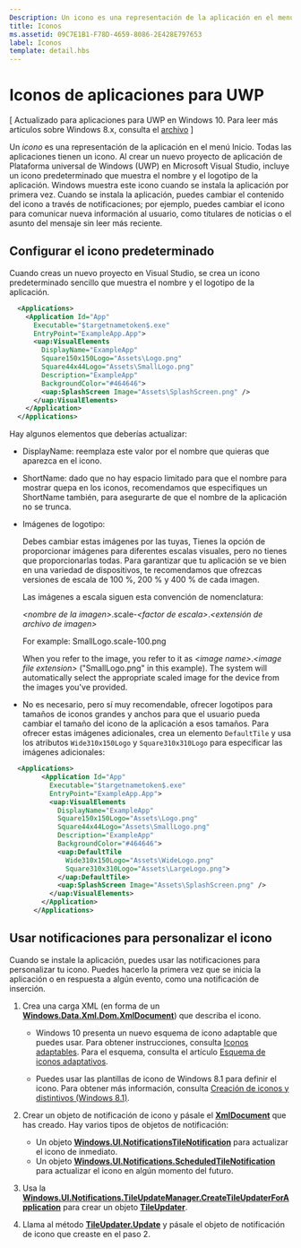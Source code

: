 ```yaml
---
Description: Un icono es una representación de la aplicación en el menú Inicio. Todas las aplicaciones tienen un icono. Al crear un nuevo proyecto de aplicación de Plataforma universal de Windows (UWP) en Microsoft Visual Studio, incluye un icono predeterminado que muestra el nombre y el logotipo de la aplicación.
title: Iconos
ms.assetid: 09C7E1B1-F78D-4659-8086-2E428E797653
label: Iconos
template: detail.hbs
---
```


# Iconos de aplicaciones para UWP


\[ Actualizado para aplicaciones para UWP en Windows 10. Para leer más artículos sobre Windows 8.x, consulta el [archivo](http://go.microsoft.com/fwlink/p/?linkid=619132) \]


Un *icono* es una representación de la aplicación en el menú Inicio. Todas las aplicaciones tienen un icono. Al crear un nuevo proyecto de aplicación de Plataforma universal de Windows (UWP) en Microsoft Visual Studio, incluye un icono predeterminado que muestra el nombre y el logotipo de la aplicación. Windows muestra este icono cuando se instala la aplicación por primera vez. Cuando se instala la aplicación, puedes cambiar el contenido del icono a través de notificaciones; por ejemplo, puedes cambiar el icono para comunicar nueva información al usuario, como titulares de noticias o el asunto del mensaje sin leer más reciente.

## <span id="Configure_the_default_tile"></span><span id="configure_the_default_tile"></span><span id="CONFIGURE_THE_DEFAULT_TILE"></span>Configurar el icono predeterminado


Cuando creas un nuevo proyecto en Visual Studio, se crea un icono predeterminado sencillo que muestra el nombre y el logotipo de la aplicación.

```XML
  <Applications>
    <Application Id="App"
      Executable="$targetnametoken$.exe"
      EntryPoint="ExampleApp.App">
      <uap:VisualElements
        DisplayName="ExampleApp"
        Square150x150Logo="Assets\Logo.png"
        Square44x44Logo="Assets\SmallLogo.png"
        Description="ExampleApp"
        BackgroundColor="#464646">
        <uap:SplashScreen Image="Assets\SplashScreen.png" />
      </uap:VisualElements>
    </Application>
  </Applications>
```

Hay algunos elementos que deberías actualizar:

-   DisplayName: reemplaza este valor por el nombre que quieras que aparezca en el icono.
-   ShortName: dado que no hay espacio limitado para que el nombre para mostrar quepa en los iconos, recomendamos que especifiques un ShortName también, para asegurarte de que el nombre de la aplicación no se trunca.
-   Imágenes de logotipo:

    Debes cambiar estas imágenes por las tuyas, Tienes la opción de proporcionar imágenes para diferentes escalas visuales, pero no tienes que proporcionarlas todas. Para garantizar que tu aplicación se ve bien en una variedad de dispositivos, te recomendamos que ofrezcas versiones de escala de 100 %, 200 % y 400 % de cada imagen.

    Las imágenes a escala siguen esta convención de nomenclatura:
    
    *&lt;nombre de la imagen&gt;*.scale-*&lt;factor de escala&gt;*.*&lt;extensión de archivo de imagen&gt;* 


     

    For example: SmallLogo.scale-100.png

    When you refer to the image, you refer to it as *&lt;image name&gt;*.*&lt;image file extension&gt;* ("SmallLogo.png" in this example). The system will automatically select the appropriate scaled image for the device from the images you've provided.

-   No es necesario, pero sí muy recomendable, ofrecer logotipos para tamaños de iconos grandes y anchos para que el usuario pueda cambiar el tamaño del icono de la aplicación a esos tamaños. Para ofrecer estas imágenes adicionales, crea un elemento `DefaultTile` y usa los atributos `Wide310x150Logo` y `Square310x310Logo` para especificar las imágenes adicionales:
```    XML
  <Applications>
        <Application Id="App"
          Executable="$targetnametoken$.exe"
          EntryPoint="ExampleApp.App">
          <uap:VisualElements
            DisplayName="ExampleApp"
            Square150x150Logo="Assets\Logo.png"
            Square44x44Logo="Assets\SmallLogo.png"
            Description="ExampleApp"
            BackgroundColor="#464646">
            <uap:DefaultTile
              Wide310x150Logo="Assets\WideLogo.png"
              Square310x310Logo="Assets\LargeLogo.png">
            </uap:DefaultTile>
            <uap:SplashScreen Image="Assets\SplashScreen.png" />
          </uap:VisualElements>
        </Application>
      </Applications>
```

## <span id="Use_notifications_to_customize_your_tile"></span><span id="use_notifications_to_customize_your_tile"></span><span id="USE_NOTIFICATIONS_TO_CUSTOMIZE_YOUR_TILE"></span>Usar notificaciones para personalizar el icono


Cuando se instale la aplicación, puedes usar las notificaciones para personalizar tu icono. Puedes hacerlo la primera vez que se inicia la aplicación o en respuesta a algún evento, como una notificación de inserción.

1.  Crea una carga XML (en forma de un [**Windows.Data.Xml.Dom.XmlDocument**](https://msdn.microsoft.com/library/windows/apps/br206173)) que describa el icono.

    -   Windows 10 presenta un nuevo esquema de icono adaptable que puedes usar. Para obtener instrucciones, consulta [Iconos adaptables](tiles-and-notifications-create-adaptive-tiles.md). Para el esquema, consulta el artículo [Esquema de iconos adaptativos](tiles-and-notifications-adaptive-tiles-schema.md). 

    -   Puedes usar las plantillas de icono de Windows 8.1 para definir el icono. Para obtener más información, consulta [Creación de iconos y distintivos (Windows 8.1)](https://msdn.microsoft.com/library/windows/apps/xaml/hh868260).

2.  Crear un objeto de notificación de icono y pásale el [**XmlDocument**](https://msdn.microsoft.com/library/windows/apps/br206173) que has creado. Hay varios tipos de objetos de notificación:
    -   Un objeto [**Windows.UI.NotificationsTileNotification**](https://msdn.microsoft.com/library/windows/apps/br208616) para actualizar el icono de inmediato.
    -   Un objeto [**Windows.UI.Notifications.ScheduledTileNotification**](https://msdn.microsoft.com/library/windows/apps/hh701637) para actualizar el icono en algún momento del futuro.

3.  Usa la [**Windows.UI.Notifications.TileUpdateManager.CreateTileUpdaterForApplication**](https://msdn.microsoft.com/library/windows/apps/br208623) para crear un objeto [**TileUpdater**](https://msdn.microsoft.com/library/windows/apps/br208628).
4.  Llama al método [**TileUpdater.Update**](https://msdn.microsoft.com/library/windows/apps/br208632) y pásale el objeto de notificación de icono que creaste en el paso 2.

 

 






<!--HONumber=Mar16_HO1-->


